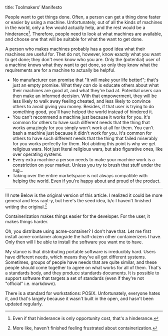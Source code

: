 title: Toolmakers’ Manifesto

People want to get things done.
Often, a person can get a thing done faster or easier by using a machine.
Unfortunately, out of all the kinds of machines in the world, only a few would actually help, and the rest would be a hinderance[^opportunity-cost].
Therefore, people need to look at what machines are available, and choose one that will be suitable for what the want to get done.

[^opportunity-cost]: Even if that hinderance is only opportunity cost, that's a hinderance.

A person who makes machines probably has a good idea what their machines are useful for.
Thet do not, however, know exactly what you want to get done; they don't even know who you are.
Only the (potential) user of a machine knows what they want to get done, so only they know what the requirements are for a machine to actually be helpful.


* No manufacturer can promise that "It will make your life better!"; that's just an empty promise.
    What they _can_ do is educate others about what their machines are good at, and what they're bad at.
    Potential users can then make an informed decision.
    With that empowerment, they will be less likely to walk away feeling cheated, and less likely to convince others to avoid giving you money.
    Besides, if that user is trying to do something good, you'll have helped the world instead of hindered it.
* You can't recommend a machine just because it works for you.
    It's common for others to have such different needs that the thing that works amazingly for you simply won't work at all for them.
    You can't bash a machine just because it didn't work for you.
    It's common for others to have such different needs that the thing that failed miserably for you works perfectly for them.
    Not abiding this point is why we get religious wars.
    Not just literal religious wars, but also figurative ones, like over operating systems.
* Every extra machine a person needs to make your machine work is a constriction on your market.
    Unless you try to brush that stuff under the rug...
* Taking over the entire marketspace is not always compatible with helping the world.
    Even if you're happy about and proud of the product.


------

!!! note
    Below is the original version of this article.
    I realized it could be more general and less rant-y, but here's the seed idea, b/c I haven't finished writing the original.[^or-ranting]

[^or-ranting]: More like, haven't finished feeling frustrated about containerization.

Containerization makes things easier for the developer.
For the user, it makes things harder.

Oh, you distribute using acme-container?
I don't have that.
Let me first install acme-container alongside the half-dozen other containerizers I have.
Only then will I be able to install the software you want me to have.

My stance is that distributing portable software is irreducibly hard.
Users have different needs, which means they've all got different systems.
Sometimes, groups of people have needs that are quite similar, and these people should come together to agree on what works for all of them.
That's a standards body, and they produce standards documents.
It is possible to support software that targets a set of standards (even if they're not "official" i.e. markdown).

There is a standard for workstations: POSIX.
Unfortunately, everyone hates it, and that's largely because it wasn't built in the open, and hasn't been updated regularly.
